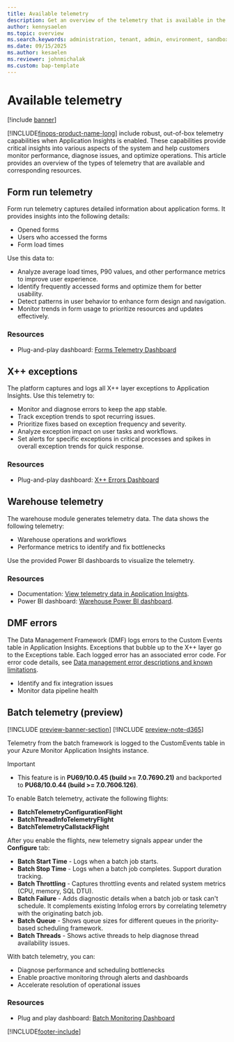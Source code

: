 ```yaml
---
title: Available telemetry
description: Get an overview of the telemetry that is available in the Monitoring and telemetry feature.
author: kennysaelen
ms.topic: overview
ms.search.keywords: administration, tenant, admin, environment, sandbox, telemetry
ms.date: 09/15/2025
ms.author: kesaelen
ms.reviewer: johnmichalak
ms.custom: bap-template
---
```


# Available telemetry

[!include [banner](../includes/banner.md)]

[!INCLUDE[finops-product-name-long](includes/finops-product-name-long.md)] include robust, out-of-box telemetry capabilities when Application Insights is enabled. These capabilities provide critical insights into various aspects of the system and help customers monitor performance, diagnose issues, and optimize operations. This article provides an overview of the types of telemetry that are available and corresponding resources.

## Form run telemetry

Form run telemetry captures detailed information about application forms. It provides insights into the following details:

- Opened forms
- Users who accessed the forms
- Form load times

Use this data to:

- Analyze average load times, P90 values, and other performance metrics to improve user experience.
- Identify frequently accessed forms and optimize them for better usability.
- Detect patterns in user behavior to enhance form design and navigation.
- Monitor trends in form usage to prioritize resources and updates effectively.

### Resources

- Plug-and-play dashboard: [Forms Telemetry Dashboard](https://github.com/microsoft/Dynamics-365-FastTrack-FSCM-Telemetry-Samples/tree/main/Dashboards/AzureDataExplorer/Forms)

## X++ exceptions

The platform captures and logs all X++ layer exceptions to Application Insights. Use this telemetry to:

- Monitor and diagnose errors to keep the app stable.
- Track exception trends to spot recurring issues.
- Prioritize fixes based on exception frequency and severity.
- Analyze exception impact on user tasks and workflows.
- Set alerts for specific exceptions in critical processes and spikes in overall exception trends for quick response.

### Resources

- Plug-and-play dashboard: [X++ Errors Dashboard](https://github.com/microsoft/Dynamics-365-FastTrack-FSCM-Telemetry-Samples/tree/main/Dashboards/AzureDataExplorer/Errors)

## Warehouse telemetry

The warehouse module generates telemetry data. The data shows the following telemetry:

- Warehouse operations and workflows
- Performance metrics to identify and fix bottlenecks

Use the provided Power BI dashboards to visualize the telemetry.

### Resources

- Documentation: [View telemetry data in Application Insights](/dynamics365/supply-chain/warehousing/application-insights-monitor-usage-performance#view-telemetry-data-in-power-bi).
- Power BI dashboard: [Warehouse Power BI dashboard](https://github.com/microsoft/d365-scm-telemetry/tree/main/samples/PowerBI/Appsource).

## DMF errors

The Data Management Framework (DMF) logs errors to the Custom Events table in Application Insights. Exceptions that bubble up to the X++ layer go to the Exceptions table. Each logged error has an associated error code. For error code details, see [Data management error descriptions and known limitations](../data-entities/dm-error-descriptions.md).

- Identify and fix integration issues
- Monitor data pipeline health

## Batch telemetry (preview)

[!INCLUDE [preview-banner-section](~/../shared-content/shared/preview-includes/preview-banner-section.md)]
[!INCLUDE [preview-note-d365](~/../shared-content/shared/preview-includes/preview-note-d365.md)]

Telemetry from the batch framework is logged to the CustomEvents table in your Azure Monitor Application Insights instance.

> [!IMPORTANT]
> - This feature is in **PU69/10.0.45 (build >= 7.0.7690.21)** and backported to **PU68/10.0.44 (build >= 7.0.7606.126)**.

To enable Batch telemetry, activate the following flights:
- **BatchTelemetryConfigurationFlight**
- **BatchThreadInfoTelemetryFlight**
- **BatchTelemetryCallstackFlight**

After you enable the flights, new telemetry signals appear under the **Configure** tab:

- **Batch Start Time** - Logs when a batch job starts.
- **Batch Stop Time** - Logs when a batch job completes. Support duration tracking.
- **Batch Throttling** - Captures throttling events and related system metrics (CPU, memory, SQL DTU).
- **Batch Failure** - Adds diagnostic details when a batch job or task can't schedule. It complements existing Infolog errors by correlating telemetry with the originating batch job.
- **Batch Queue** - Shows queue sizes for different queues in the priority-based scheduling framework.
- **Batch Threads** - Shows active threads to help diagnose thread availability issues.

With batch telemetry, you can:
- Diagnose performance and scheduling bottlenecks
- Enable proactive monitoring through alerts and dashboards
- Accelerate resolution of operational issues

### Resources

- Plug and play dashboard: [Batch Monitoring Dashboard](https://github.com/microsoft/Dynamics-365-FastTrack-FSCM-Telemetry-Samples/tree/main/Dashboards/AzureDataExplorer/Batch)

[!INCLUDE[footer-include](../../../includes/footer-banner.md)]

